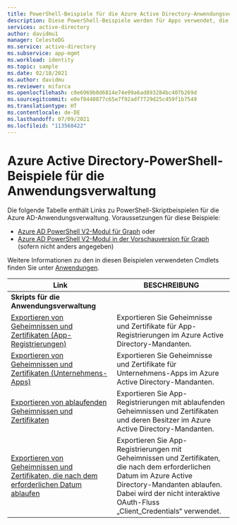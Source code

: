 ```yaml
---
title: PowerShell-Beispiele für die Azure Active Directory-Anwendungsverwaltung
description: Diese PowerShell-Beispiele werden für Apps verwendet, die Sie in Ihrem Azure Active Directory-Mandanten verwalten. Mithilfe dieser Beispielskripts können Sie Ablaufinformationen zu Geheimnissen und Zertifikaten ermitteln.
services: active-directory
author: davidmu1
manager: CelesteDG
ms.service: active-directory
ms.subservice: app-mgmt
ms.workload: identity
ms.topic: sample
ms.date: 02/18/2021
ms.author: davidmu
ms.reviewer: mifarca
ms.openlocfilehash: c0e6969b0d6814e74e99a6ad893284bc407b269d
ms.sourcegitcommit: e0ef8440877c65e7f92adf7729d25c459f1b7549
ms.translationtype: HT
ms.contentlocale: de-DE
ms.lasthandoff: 07/09/2021
ms.locfileid: "113568422"
---
```

# <a name="azure-active-directory-powershell-examples-for-application-management"></a>Azure Active Directory-PowerShell-Beispiele für die Anwendungsverwaltung

Die folgende Tabelle enthält Links zu PowerShell-Skriptbeispielen für die Azure AD-Anwendungsverwaltung. Voraussetzungen für diese Beispiele:

- [Azure AD PowerShell V2-Modul für Graph](/powershell/azure/active-directory/install-adv2) oder
- [Azure AD PowerShell V2-Modul in der Vorschauversion für Graph](/powershell/azure/active-directory/install-adv2?view=azureadps-2.0-preview&preserve-view=true) (sofern nicht anders angegeben)

Weitere Informationen zu den in diesen Beispielen verwendeten Cmdlets finden Sie unter [Anwendungen](/powershell/module/azuread/#applications).

| Link | BESCHREIBUNG |
|---|---|
|**Skripts für die Anwendungsverwaltung**||
| [Exportieren von Geheimnissen und Zertifikaten (App-Registrierungen)](scripts/powershell-export-all-app-registrations-secrets-and-certs.md) | Exportieren Sie Geheimnisse und Zertifikate für App-Registrierungen im Azure Active Directory-Mandanten. |
| [Exportieren von Geheimnissen und Zertifikaten (Unternehmens-Apps)](scripts/powershell-export-all-enterprise-apps-secrets-and-certs.md) | Exportieren Sie Geheimnisse und Zertifikate für Unternehmens-Apps im Azure Active Directory-Mandanten. |
| [Exportieren von ablaufenden Geheimnissen und Zertifikaten](scripts/powershell-export-apps-with-expriring-secrets.md) | Exportieren Sie App-Registrierungen mit ablaufenden Geheimnissen und Zertifikaten und deren Besitzer im Azure Active Directory-Mandanten. |
| [Exportieren von Geheimnissen und Zertifikaten, die nach dem erforderlichen Datum ablaufen](scripts/powershell-export-apps-with-secrets-beyond-required.md) | Exportieren Sie App-Registrierungen mit Geheimnissen und Zertifikaten, die nach dem erforderlichen Datum im Azure Active Directory-Mandanten ablaufen. Dabei wird der nicht interaktive OAuth-Fluss „Client_Credentials“ verwendet. |
